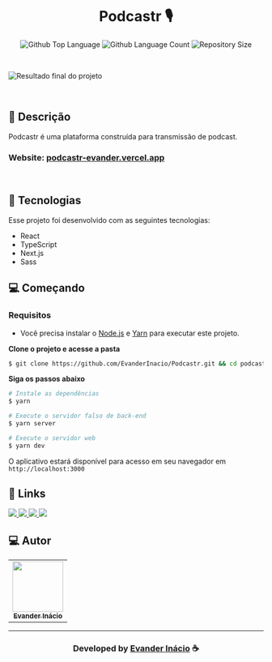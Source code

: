 <h1 align="center">
  Podcastr 🎙️
</h1>

 <p align="center">
  <img alt="Github Top Language" src="https://img.shields.io/github/languages/top/EvanderInacio/Podcastr?color=6529f0">
  <img alt="Github Language Count" src="https://img.shields.io/github/languages/count/EvanderInacio/Podcastr?color=6529f0">
  <img alt="Repository Size" src="https://img.shields.io/github/repo-size/EvanderInacio/Podcastr?color=6529f0">
</p>

<br>

![Resultado final do projeto](https://raw.githubusercontent.com/EvanderInacio/Podcastr/main/public/Home-preview.png)

<br>

## 📝 Descrição 

Podcastr é uma plataforma construída para transmissão de podcast.

### **Website: [podcastr-evander.vercel.app](https://podcastr-evander.vercel.app/)**

<br>

## 🚀 Tecnologias

Esse projeto foi desenvolvido com as seguintes tecnologias:

- React
- TypeScript
- Next.js
- Sass

## 💻 Começando

### Requisitos

- Você precisa instalar o [Node.js](https://nodejs.org/en/download/) e [Yarn](https://yarnpkg.com/) para executar este projeto.

**Clone o projeto e acesse a pasta**

```bash
$ git clone https://github.com/EvanderInacio/Podcastr.git && cd podcastr
```

**Siga os passos abaixo**

```bash
# Instale as dependências
$ yarn

# Execute o servidor falso de back-end
$ yarn server

# Execute o servidor web
$ yarn dev
```

O aplicativo estará disponível para acesso em seu navegador em `http://localhost:3000`

## 🔗 Links

<p align="left">
 
 <a href="https://www.linkedin.com/in/evander-inacio" alt="Linkedin">
  <img src="https://img.shields.io/badge/-Linkedin-000?style=for-the-badge&logo=Linkedin&logoColor=0A66C2&link=https://www.linkedin.com/in/evander-inacio"/> 
 </a>
  
 <a href="https://www.facebook.com/evandder.lopes" alt="Facebook">
  <img src="https://img.shields.io/badge/-Facebook-000?style=for-the-badge&logo=Facebook&logoColor=000dff&link=https://www.facebook.com/evandder.lopes"/> 
 </a>
  
 <a href="https://twitter.com/Evander_Inacio" alt="Twitter">
  <img src="https://img.shields.io/badge/-Twitter-000?style=for-the-badge&logo=Twitter&logoColor=1DA1F2&link=https://twitter.com/Evander_Inacio"/> 
 </a>

 <a href="https://evander.vercel.app" alt="Portfolio">
  <img src="https://img.shields.io/badge/my_portfolio-000?style=for-the-badge&logo=ko-fi&logoColor=FFF&link=https://www.evanderinacio.com/"/>
 </a>

 </p>
 
## 💻 Autor<br>
<table>
  <tr>
    <td align="center">
      <a href="https://github.com/EvanderInacio">
        <img src="https://avatars.githubusercontent.com/u/72362299?s=96&v=4" width="100px;" /><br>
        <sub>
          <b>Evander Inácio</b>
        </sub>
      </a>
    </td>
  </tr>
</table>

-----

  <h3 align="center"> Developed by <a href="https://www.linkedin.com/in/evander-inacio/">Evander Inácio</a> ☕</h3>

